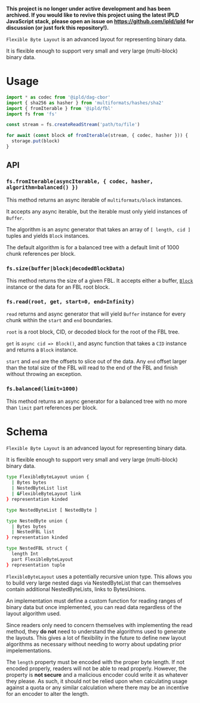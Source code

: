**This project is no longer under active development and has been archived. If you would like to revive this project using the latest IPLD JavaScript stack, please open an issue on https://github.com/ipld/ipld for discussion (or just fork this repository!).**

`Flexible Byte Layout` is an advanced layout for representing binary data.

It is flexible enough to support very small and very large (multi-block) binary data.

# Usage

```javascript
import * as codec from '@ipld/dag-cbor'
import { sha256 as hasher } from 'multiformats/hashes/sha2'
import { fromIterable } from '@ipld/fbl'
import fs from 'fs'

const stream = fs.createReadStream('path/to/file')

for await (const block of fromIterable(stream, { codec, hasher })) {
  storage.put(block)
}
```

## API

### `fs.fromIterable(asyncIterable, { codec, hasher, algorithm=balanced() })`

This method returns an async iterable of `multiformats/block` instances.

It accepts any async iterable, but the iterable must only yield instances of `Buffer`.

The algorithm is an async generator that takes an array of `[ length, cid ]` tuples and yields `Block` instances.

The default algorithm is for a balanced tree with a default limit of 1000 chunk references per block.

### `fs.size(buffer|block|decodedBlockData)`

This method returns the size of a given FBL. It accepts either a buffer,
[`Block`](https://github.com/ipld/js-block) instance or the data for an FBL root block.

### `fs.read(root, get, start=0, end=Infinity)`

`read` returns and async generator that will yield `Buffer` instance for every chunk within
the `start` and `end` boundaries.

`root` is a root block, CID, or decoded block for the root of the FBL tree.

`get` is `async cid => Block()`, and async function that takes a `CID` instance and returns a `Block` instance.

`start` and `end` are the offsets to slice out of the data. Any `end` offset larger than the total size of
the FBL will read to the end of the FBL and finish without throwing an exception.

### `fs.balanced(limit=1000)`

This method returns an async generator for a balanced tree with no more than `limit` part references per block.

# Schema

`Flexible Byte Layout` is an advanced layout for representing binary data.

It is flexible enough to support very small and very large (multi-block) binary data.

```sh
type FlexibleByteLayout union {
  | Bytes bytes
  | NestedByteList list
  | &FlexibleByteLayout link
} representation kinded

type NestedByteList [ NestedByte ]

type NestedByte union {
  | Bytes bytes
  | NestedFBL list
} representation kinded

type NestedFBL struct {
  length Int
  part FlexibleByteLayout
} representation tuple
```

`FlexibleByteLayout` uses a potentially recursive union type. This allows you to build very large nested
dags via NestedByteList that can themselves contain additional NestedByteLists, links to BytesUnions.

An implementation must define a custom function for reading ranges of binary
data but once implemented, you can read data regardless of the layout algorithm used.

Since readers only need to concern themselves with implementing the read method, they **do not**
need to understand the algorithms used to generate the layouts. This gives a lot of flexibility
in the future to define new layout algorithms as necessary without needing to worry about
updating prior impelementations.

The `length` property must be encoded with the proper byte length. If not encoded properly, readers
will not be able to read properly. However, the property is **not secure** and a malicious encoder
could write it as whatever they please. As such, it should not be relied upon when calculating usage
against a quota or any similar calculation where there may be an incentive for an encoder to alter the
length.
